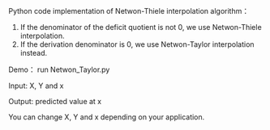 Python code implementation of Netwon-Thiele interpolation algorithm：

1. If the denominator of the deficit quotient is not 0, we use Netwon-Thiele interpolation.
2. If the derivation denominator is 0, we use Netwon-Taylor interpolation instead.

Demo：
run Netwon_Taylor.py

Input:
X, Y and x

Output:
predicted value at x

You can change X, Y and x depending on your application.


